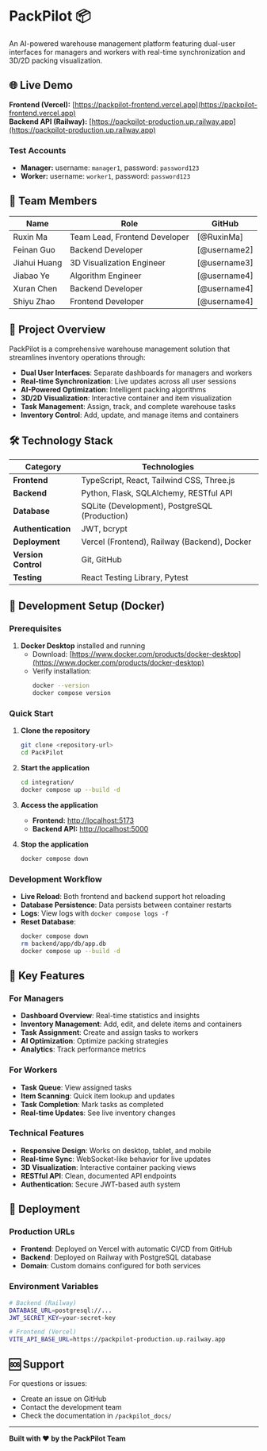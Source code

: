 # PackPilot 📦

An AI-powered warehouse management platform featuring dual-user interfaces for managers and workers with real-time synchronization and 3D/2D packing visualization.

## 🌐 Live Demo

**Frontend (Vercel):** [https://packpilot-frontend.vercel.app](https://packpilot-frontend.vercel.app)  
**Backend API (Railway):** [https://packpilot-production.up.railway.app](https://packpilot-production.up.railway.app)

### Test Accounts
- **Manager:** username: `manager1`, password: `password123`
- **Worker:** username: `worker1`, password: `password123`

## 👥 Team Members

| Name | Role | GitHub |
|------|------|--------|
| Ruxin Ma| Team Lead, Frontend Developer | [@RuxinMa] |
| Feinan Guo | Backend Developer | [@username2] |
| Jiahui Huang | 3D Visualization Engineer | [@username3] |
| Jiabao Ye | Algorithm Engineer | [@username4] |
| Xuran Chen | Backend Developer | [@username4] |
| Shiyu Zhao | Frontend Developer | [@username4] |

## 🚀 Project Overview

PackPilot is a comprehensive warehouse management solution that streamlines inventory operations through:

- **Dual User Interfaces**: Separate dashboards for managers and workers
- **Real-time Synchronization**: Live updates across all user sessions
- **AI-Powered Optimization**: Intelligent packing algorithms
- **3D/2D Visualization**: Interactive container and item visualization
- **Task Management**: Assign, track, and complete warehouse tasks
- **Inventory Control**: Add, update, and manage items and containers

## 🛠️ Technology Stack

| Category | Technologies |
|----------|--------------|
| **Frontend** | TypeScript, React, Tailwind CSS, Three.js |
| **Backend** | Python, Flask, SQLAlchemy, RESTful API |
| **Database** | SQLite (Development), PostgreSQL (Production) |
| **Authentication** | JWT, bcrypt |
| **Deployment** | Vercel (Frontend), Railway (Backend), Docker |
| **Version Control** | Git, GitHub |
| **Testing** | React Testing Library, Pytest |


## 🐳 Development Setup (Docker)

### Prerequisites

1. **Docker Desktop** installed and running
   - Download: [https://www.docker.com/products/docker-desktop](https://www.docker.com/products/docker-desktop)
   - Verify installation:
     ```bash
     docker --version
     docker compose version
     ```

### Quick Start

1. **Clone the repository**
   ```bash
   git clone <repository-url>
   cd PackPilot
   ```

2. **Start the application**
   ```bash
   cd integration/
   docker compose up --build -d
   ```

3. **Access the application**
   - **Frontend:** [http://localhost:5173](http://localhost:5173)
   - **Backend API:** [http://localhost:5000](http://localhost:5000)

4. **Stop the application**
   ```bash
   docker compose down
   ```

### Development Workflow

- **Live Reload**: Both frontend and backend support hot reloading
- **Database Persistence**: Data persists between container restarts
- **Logs**: View logs with `docker compose logs -f`
- **Reset Database**: 
  ```bash
  docker compose down
  rm backend/app/db/app.db
  docker compose up --build -d
  ```

## 🌟 Key Features

### For Managers
- **Dashboard Overview**: Real-time statistics and insights
- **Inventory Management**: Add, edit, and delete items and containers
- **Task Assignment**: Create and assign tasks to workers
- **AI Optimization**: Optimize packing strategies
- **Analytics**: Track performance metrics

### For Workers
- **Task Queue**: View assigned tasks
- **Item Scanning**: Quick item lookup and updates
- **Task Completion**: Mark tasks as completed
- **Real-time Updates**: See live inventory changes

### Technical Features
- **Responsive Design**: Works on desktop, tablet, and mobile
- **Real-time Sync**: WebSocket-like behavior for live updates
- **3D Visualization**: Interactive container packing views
- **RESTful API**: Clean, documented API endpoints
- **Authentication**: Secure JWT-based auth system

## 🚀 Deployment

### Production URLs
- **Frontend**: Deployed on Vercel with automatic CI/CD from GitHub
- **Backend**: Deployed on Railway with PostgreSQL database
- **Domain**: Custom domains configured for both services

### Environment Variables
```bash
# Backend (Railway)
DATABASE_URL=postgresql://...
JWT_SECRET_KEY=your-secret-key

# Frontend (Vercel)
VITE_API_BASE_URL=https://packpilot-production.up.railway.app
```

## 🆘 Support

For questions or issues:
- Create an issue on GitHub
- Contact the development team
- Check the documentation in `/packpilot_docs/`

---

**Built with ❤️ by the PackPilot Team**